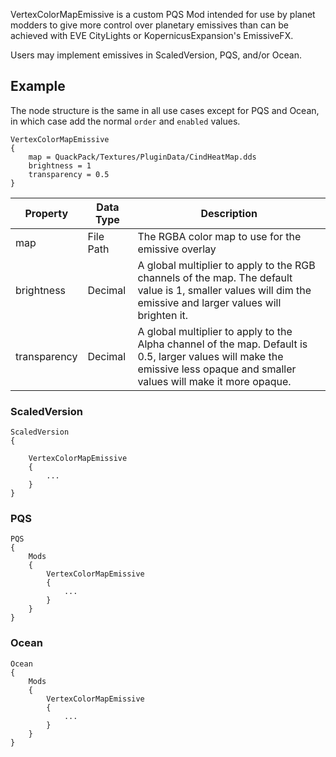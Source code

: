VertexColorMapEmissive is a custom PQS Mod intended for use by planet modders to give more control over planetary emissives than can be achieved with EVE CityLights or KopernicusExpansion's EmissiveFX.

Users may implement emissives in ScaledVersion, PQS, and/or Ocean.

## Example

The node structure is the same in all use cases except for PQS and Ocean, in which case add the normal `order` and `enabled` values.
```
VertexColorMapEmissive
{
    map = QuackPack/Textures/PluginData/CindHeatMap.dds
    brightness = 1
    transparency = 0.5
}
```
| Property     | Data Type | Description   |
|--------------|-----------|---------------|
| map          | File Path | The RGBA color map to use for the emissive overlay|
| brightness   | Decimal   | A global multiplier to apply to the RGB channels of the map. The default value is 1, smaller values will dim the emissive and larger values will brighten it.|
| transparency | Decimal   | A global multiplier to apply to the Alpha channel of the map. Default is 0.5, larger values will make the emissive less opaque and smaller values will make it more opaque.|

### ScaledVersion
```
ScaledVersion
{

    VertexColorMapEmissive
    {
        ...
    }
}
```

### PQS
```
PQS
{
    Mods
    {
        VertexColorMapEmissive
        {
            ...
        }
    }
}
```

### Ocean
```
Ocean
{
    Mods
    {
        VertexColorMapEmissive
        {
            ...
        }
    }
}
```
